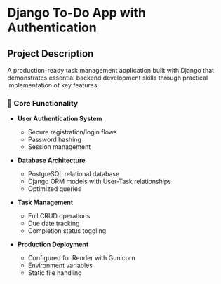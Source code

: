 # Django To-Do App with Authentication

## Project Description

A production-ready task management application built with Django that demonstrates essential backend development skills through practical implementation of key features:

### 🔧 Core Functionality
- **User Authentication System**
  - Secure registration/login flows
  - Password hashing
  - Session management

- **Database Architecture**
  - PostgreSQL relational database
  - Django ORM models with User-Task relationships
  - Optimized queries

- **Task Management**
  - Full CRUD operations
  - Due date tracking
  - Completion status toggling

- **Production Deployment**
  - Configured for Render with Gunicorn
  - Environment variables
  - Static file handling

